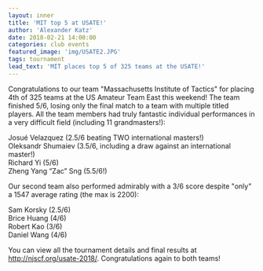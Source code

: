 ```yaml
---
layout: inner
title: 'MIT top 5 at USATE!'
author: 'Alexander Katz'
date: 2018-02-21 14:00:00
categories: club events
featured_image: 'img/USATE2.JPG'
tags: tournament
lead_text: 'MIT places top 5 of 325 teams at the USATE!'
---
```


Congratulations to our team "Massachusetts Institute of Tactics" for placing 4th of 325 teams at the US Amateur Team East this weekend! The team finished 5/6, losing only the final match to a team with multiple titled players. All the team members had truly fantastic individual performances in a very difficult field (including 11 grandmasters!):

Josué Velazquez (2.5/6 beating TWO international masters!)     
Oleksandr Shumaiev (3.5/6, including a draw against an international master!)     
Richard Yi (5/6)     
Zheng Yang “Zac” Sng (5.5/6!)

Our second team also performed admirably with a 3/6 score despite "only" a 1547 average rating (the max is 2200):

Sam Korsky (2.5/6)    
Brice Huang (4/6)     
Robert Kao (3/6)     
Daniel Wang (4/6)

You can view all the tournament details and final results at http://njscf.org/usate-2018/. Congratulations again to both teams!  
